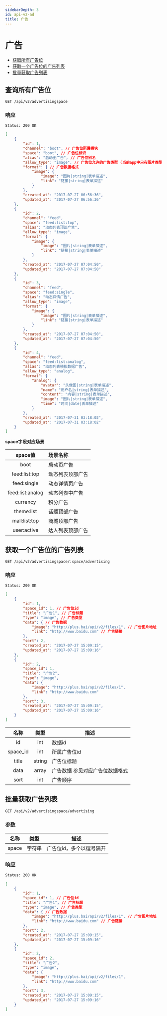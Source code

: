 ```yaml
---
sidebarDepth: 3
id: api-v2-ad
title: 广告
---
```

# 广告

- [获取所有广告位](#查询所有广告位)
- [获取一个广告位的广告列表](#获取一个广告位的广告列表)
- [批量获取广告列表](#批量获取广告列表)

## 查询所有广告位

```
GET /api/v2/advertisingspace
```

### 响应

```
Status: 200 OK
```
```json
[
    {
        "id": 1,
        "channel": "boot", // 广告位所属模块
        "space": "boot", // 广告位标识
        "alias": "启动图广告", // 广告位别名
        "allow_type": "image", // 广告位允许的广告类型 (当前app中只有图片类型) 多个类型将以逗号隔开
        "format": { // 广告数据格式
            "image": {
                "image": "图片|string|表单描述",
                "link": "链接|string|表单描述"
            }
        },
        "created_at": "2017-07-27 06:56:36",
        "updated_at": "2017-07-27 06:56:36"
    },
    {
        "id": 2,
        "channel": "feed",
        "space": "feed:list:top",
        "alias": "动态列表顶部广告",
        "allow_type": "image",
        "format": {
            "image": {
                "image": "图片|string|表单描述",
                "link": "链接|string|表单描述"
            }
        },
        "created_at": "2017-07-27 07:04:50",
        "updated_at": "2017-07-27 07:04:50"
    },
    {
        "id": 3,
        "channel": "feed",
        "space": "feed:single",
        "alias": "动态详情广告",
        "allow_type": "image",
        "format": {
            "image": {
                "image": "图片|string|表单描述",
                "link": "链接|string|表单描述"
            }
        },
        "created_at": "2017-07-27 07:04:50",
        "updated_at": "2017-07-27 07:04:50"
    },
    {
        "id": 4,
        "channel": "feed",
        "space": "feed:list:analog",
        "alias": "动态列表模拟数据广告",
        "allow_type": "analog",
        "format": {
            "analog": {
                "avatar": "头像图|string|表单描述",
                "name": "用户名|string|表单描述",
                "content": "内容|string|表单描述",
                "image": "图片|string|表单描述",
                "time": "时间|date|表单描述"
            }
        },
        "created_at": "2017-07-31 03:18:02",
        "updated_at": "2017-07-31 03:18:02"
    }
]
```

**space字段对应场景**

|     space值      | 场景名称         |
| :--------------: | :--------------- |
|       boot       | 启动页广告       |
|  feed:list:top   | 动态列表顶部广告 |
|   feed:single    | 动态详情页广告   |
| feed:list:analog | 动态列表中广告   |
|     currency     | 积分广告         |
|    theme:list    | 话题顶部广告     |
|  mall:list:top   | 商城顶部广告     |
|   user:active    | 达人列表顶部广告 |



## 获取一个广告位的广告列表

```
GET /api/v2/advertisingspace/:space/advertising
```

### 响应

```
Status: 200 OK
```
```json
[
    {
        "id": 1,
        "space_id": 1, // 广告位id
        "title": "广告1", // 广告标题
        "type": "image", // 广告类型
        "data": { // 广告数据
            "image": "http://plus.bai/api/v2/files/1", // 广告图片地址
            "link": "http://www.baidu.com" // 广告链接
        },
        "sort": 2,
        "created_at": "2017-07-27 15:09:15",
        "updated_at": "2017-07-27 15:09:16"
    },
    {
        "id": 2,
        "space_id": 1,
        "title": "广告2",
        "type": "image",
        "data": {
            "image": "http://plus.bai/api/v2/files/1",
            "link": "http://www.baidu.com"
        },
        "sort": 3,
        "created_at": "2017-07-27 15:09:15",
        "updated_at": "2017-07-27 15:09:16"
    }
]
```

| 名称 | 类型 | 描述 |
|:----:|:----:|------|
| id   | int  | 数据id |
| space_id | int | 所属广告位id |
| title | string | 广告位标题 |
| data | array | 广告数据 参见对应广告位数据格式 |
| sort | int   | 广告顺序 |


## 批量获取广告列表

```
GET /api/v2/advertisingspace/advertising
```


### 参数

| 名称 | 类型 | 描述 |
|:----:|:----:|----|
| space | 字符串 | 广告位id，多个以逗号隔开 |

### 响应

```
Status: 200 OK
```
```json
[
    {
        "id": 1,
        "space_id": 1, // 广告位id
        "title": "广告1", // 广告标题
        "type": "image", // 广告类型
        "data": { // 广告数据
            "image": "http://plus.bai/api/v2/files/1", // 广告图片地址
            "link": "http://www.baidu.com" // 广告链接
        },
        "sort": 2,
        "created_at": "2017-07-27 15:09:15",
        "updated_at": "2017-07-27 15:09:16"
    },
    {
        "id": 2,
        "space_id": 2,
        "title": "广告2",
        "type": "image",
        "data": {
            "image": "http://plus.bai/api/v2/files/1",
            "link": "http://www.baidu.com"
        },
        "sort": 3,
        "created_at": "2017-07-27 15:09:15",
        "updated_at": "2017-07-27 15:09:16"
    }
]
```
